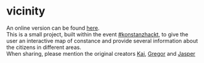 # vicinity
An online version can be found [here](https://vicinity.sixhours.de).   
This is a small project, built within the event [#konstanzhackt](https://www.digitales-konstanz.de/), to give the user an interactive map of constance and provide several information about the citizens in different areas.  
When sharing, please mention the original creators 
[Kai](https://github.com/Smephite), 
[Gregor](https://github.com/Parranoh) and
[Jasper](https://github.com/DrKongoIV)
